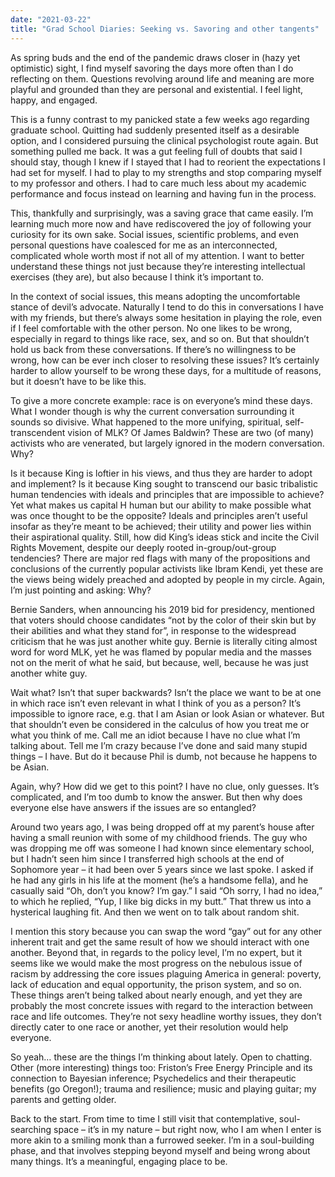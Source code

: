 ```yaml
---
date: "2021-03-22"
title: "Grad School Diaries: Seeking vs. Savoring and other tangents"
---
```


As spring buds and the end of the pandemic draws closer in (hazy yet optimistic) sight, I find myself savoring the days more often than I do reflecting on them. Questions revolving around life and meaning are more playful and grounded than they are personal and existential. I feel light, happy, and engaged.

This is a funny contrast to my panicked state a few weeks ago regarding graduate school. Quitting had suddenly presented itself as a desirable option, and I considered pursuing the clinical psychologist route again. But something pulled me back. It was a gut feeling full of doubts that said I should stay, though I knew if I stayed that I had to reorient the expectations I had set for myself. I had to play to my strengths and stop comparing myself to my professor and others. I had to care much less about my academic performance and focus instead on learning and having fun in the process.

This, thankfully and surprisingly, was a saving grace that came easily. I’m learning much more now and have rediscovered the joy of following your curiosity for its own sake. Social issues, scientific problems, and even personal questions have coalesced for me as an interconnected, complicated whole worth most if not all of my attention. I want to better understand these things not just because they’re interesting intellectual exercises (they are), but also because I think it’s important to. 

In the context of social issues, this means adopting the uncomfortable stance of devil’s advocate. Naturally I tend to do this in conversations I have with my friends, but there’s always some hesitation in playing the role, even if I feel comfortable with the other person. No one likes to be wrong, especially in regard to things like race, sex, and so on. But that shouldn’t hold us back from these conversations. If there’s no willingness to be wrong, how can be ever inch closer to resolving these issues? It’s certainly harder to allow yourself to be wrong these days, for a multitude of reasons, but it doesn’t have to be like this.

To give a more concrete example: race is on everyone’s mind these days. What I wonder though is why the current conversation surrounding it sounds so divisive. What happened to the more unifying, spiritual, self-transcendent vision of MLK? Of James Baldwin? These are two (of many) activists who are venerated, but largely ignored in the modern conversation. Why? 

Is it because King is loftier in his views, and thus they are harder to adopt and implement? Is it because King sought to transcend our basic tribalistic human tendencies with ideals and principles that are impossible to achieve? Yet what makes us capital H human but our ability to make possible what was once thought to be the opposite? Ideals and principles aren’t useful insofar as they’re meant to be achieved; their utility and power lies within their aspirational quality. Still, how did King’s ideas stick and incite the Civil Rights Movement, despite our deeply rooted in-group/out-group tendencies? There are major red flags with many of the propositions and conclusions of the currently popular activists like Ibram Kendi, yet these are the views being widely preached and adopted by people in my circle. Again, I’m just pointing and asking: Why? 

Bernie Sanders, when announcing his 2019 bid for presidency, mentioned that voters should choose candidates “not by the color of their skin but by their abilities and what they stand for”, in response to the widespread criticism that he was just another white guy. Bernie is literally citing almost word for word MLK, yet he was flamed by popular media and the masses not on the merit of what he said, but because, well, because he was just another white guy. 

Wait what? Isn’t that super backwards? Isn’t the place we want to be at one in which race isn’t even relevant in what I think of you as a person? It’s impossible to ignore race, e.g. that I am Asian or look Asian or whatever. But that shouldn’t even be considered in the calculus of how you treat me or what you think of me. Call me an idiot because I have no clue what I’m talking about. Tell me I’m crazy because I’ve done and said many stupid things – I have. But do it because Phil is dumb, not because he happens to be Asian.

Again, why? How did we get to this point? I have no clue, only guesses. It’s complicated, and I’m too dumb to know the answer. But then why does everyone else have answers if the issues are so entangled? 

Around two years ago, I was being dropped off at my parent’s house after having a small reunion with some of my childhood friends. The guy who was dropping me off was someone I had known since elementary school, but I hadn’t seen him since I transferred high schools at the end of Sophomore year – it had been over 5 years since we last spoke. I asked if he had any girls in his life at the moment (he’s a handsome fella), and he casually said “Oh, don’t you know? I’m gay.” I said “Oh sorry, I had no idea,” to which he replied, “Yup, I like big dicks in my butt.” That threw us into a hysterical laughing fit. And then we went on to talk about random shit. 

I mention this story because you can swap the word “gay” out for any other inherent trait and get the same result of how we should interact with one another. Beyond that, in regards to the policy level, I’m no expert, but it seems like we would make the most progress on the nebulous issue of racism by addressing the core issues plaguing America in general: poverty, lack of education and equal opportunity, the prison system, and so on. These things aren’t being talked about nearly enough, and yet they are probably the most concrete issues with regard to the interaction between race and life outcomes. They’re not sexy headline worthy issues, they don’t directly cater to one race or another, yet their resolution would help everyone.

So yeah… these are the things I’m thinking about lately. Open to chatting. Other (more interesting) things too: Friston’s Free Energy Principle and its connection to Bayesian inference; Psychedelics and their therapeutic benefits (go Oregon!); trauma and resilience; music and playing guitar; my parents and getting older.

Back to the start. From time to time I still visit that contemplative, soul-searching space – it’s in my nature – but right now, who I am when I enter is more akin to a smiling monk than a furrowed seeker. I’m in a soul-building phase, and that involves stepping beyond myself and being wrong about many things. It’s a meaningful, engaging place to be.
